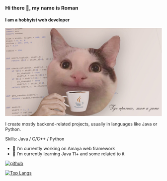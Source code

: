 ### Hi there 👋, my name is Roman
#### I am a hobbyist web developer
![I am a hobbyist web developer](https://github.com/romanqed/romanqed/raw/main/banner.jpg)

I create mostly backend-related projects, usually in languages like Java or Python.

Skills: Java / C/C++ / Python

- 🔭 I’m currently working on Amaya web framework 
- 🌱 I’m currently learning Java 11+ and some related to it 


[<img src='https://cdn.jsdelivr.net/npm/simple-icons@3.0.1/icons/github.svg' alt='github' height='40'>](https://github.com/RomanQed)  

[![Top Langs](https://github-readme-stats.vercel.app/api/top-langs/?username=RomanQed)](https://github.com/anuraghazra/github-readme-stats)

